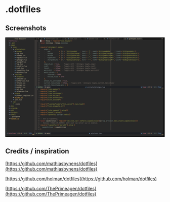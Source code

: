 # .dotfiles

## Screenshots

![Screenshot of my nvim prompt](https://raw.githubusercontent.com/iloire/dotfiles/main/screenshots/nvim.png)

## Credits / inspiration

[https://github.com/mathiasbynens/dotfiles](https://github.com/mathiasbynens/dotfiles)

[https://github.com/holman/dotfiles](https://github.com/holman/dotfiles)

[https://github.com/ThePrimeagen/dotfiles](https://github.com/ThePrimeagen/dotfiles)
